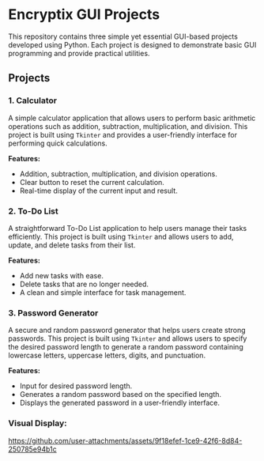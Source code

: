 # Encryptix GUI Projects

This repository contains three simple yet essential GUI-based projects developed using Python. Each project is designed to demonstrate basic GUI programming and provide practical utilities.

## Projects

### 1. Calculator
A simple calculator application that allows users to perform basic arithmetic operations such as addition, subtraction, multiplication, and division. This project is built using `Tkinter` and provides a user-friendly interface for performing quick calculations.

**Features:**
- Addition, subtraction, multiplication, and division operations.
- Clear button to reset the current calculation.
- Real-time display of the current input and result.

### 2. To-Do List
A straightforward To-Do List application to help users manage their tasks efficiently. This project is built using `Tkinter` and allows users to add, update, and delete tasks from their list.

**Features:**
- Add new tasks with ease.
- Delete tasks that are no longer needed.
- A clean and simple interface for task management.

### 3. Password Generator
A secure and random password generator that helps users create strong passwords. This project is built using `Tkinter` and allows users to specify the desired password length to generate a random password containing lowercase letters, uppercase letters, digits, and punctuation.

**Features:**
- Input for desired password length.
- Generates a random password based on the specified length.
- Displays the generated password in a user-friendly interface.

### Visual Display:




https://github.com/user-attachments/assets/9f18efef-1ce9-42f6-8d84-250785e94b1c

